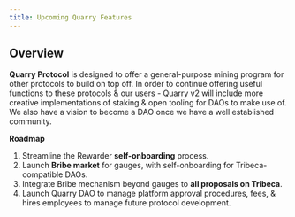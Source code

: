 ```yaml
---
title: Upcoming Quarry Features
---
```


## Overview

**Quarry Protocol** is designed to offer a general-purpose mining program for other protocols to build on top off. In order to continue offering useful functions to these protocols & our users - Quarry v2 will include more creative implementations of staking & open tooling for DAOs to make use of. We also have a vision to become a DAO once we have a well established community.

**Roadmap**

1. Streamline the Rewarder **self-onboarding** process.
2. Launch **Bribe market** for gauges, with self-onboarding for Tribeca-compatible DAOs.
3. Integrate Bribe mechanism beyond gauges to **all proposals on Tribeca**.
4. Launch Quarry DAO to manage platform approval procedures, fees, & hires employees to manage future protocol development.
